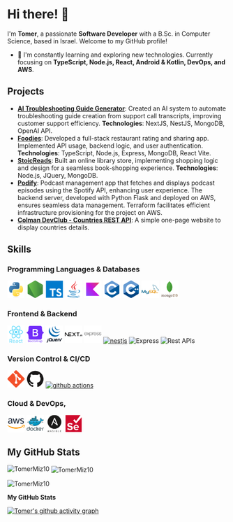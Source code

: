 # Hi there! 👋

I'm **Tomer**, a passionate **Software Developer** with a B.Sc. in Computer Science, based in Israel. Welcome to my GitHub profile!

- 🌱 I'm constantly learning and exploring new technologies. Currently focusing on **TypeScript, Node.js, React, Android & Kotlin, DevOps, and AWS**.

## Projects
- [**AI Troubleshooting Guide Generator**](https://github.com/roiy0987/Web-Final-Project): Created an AI system to automate troubleshooting guide creation from support call transcripts, improving customer support efficiency. **Technologies**: NextJS, NestJS, MongoDB, OpenAI API.
- [**Foodies**](https://github.com/nitzanto/Foodies-WebApp): Developed a full-stack restaurant rating and sharing app. Implemented API usage, backend logic, and user authentication. **Technologies**: TypeScript, Node.js, Express, MongoDB, React Vite.
- [**StoicReads**](https://github.com/TomerMiz10/StoicReads-Bookstore): Built an online library store, implementing shopping logic and design for a seamless book-shopping experience. **Technologies**: Node.js, JQuery, MongoDB.
- [**Podify**](https://github.com/NTTM-Cloud-Solutions/AWS): Podcast management app that fetches and displays podcast episodes using the Spotify API, enhancing user experience. The backend server, developed with Python Flask and deployed on AWS, ensures seamless data management. Terraform facilitates efficient infrastructure provisioning for the project on AWS. 
- [**Colman DevClub - Countries REST API**](https://github.com/TomerMiz10/DevClub-Countries): A simple one-page website to display countries details.

## Skills

### Programming Languages & Databases
<a href="https://www.python.org/" target="_blank" rel="noreferrer"><img src="https://raw.githubusercontent.com/devicons/devicon/master/icons/python/python-original.svg" alt="python" width="40" height="40"/><a>
<a href="https://nodejs.org/" target="_blank" rel="noreferrer"><img src="https://raw.githubusercontent.com/devicons/devicon/master/icons/nodejs/nodejs-original.svg" alt="nodejs" width="40" height="40"/></a>
<a href="https://www.typescriptlang.org/" target="_blank" rel="noreferrer"><img src="https://raw.githubusercontent.com/devicons/devicon/master/icons/typescript/typescript-original.svg" alt="typescript" width="40" height="40"/></a>
<a href="https://www.java.com" target="_blank" rel="noreferrer"><img src="https://raw.githubusercontent.com/devicons/devicon/master/icons/java/java-original.svg" alt="java" width="40" height="40"/></a>
<a href="https://kotlinlang.org/" target="_blank" rel="noreferrer"><img src="https://raw.githubusercontent.com/devicons/devicon/master/icons/kotlin/kotlin-original.svg" alt="kotlin" width="40" height="40"/></a>
<a href="https://www.cprogramming.com/" target="_blank" rel="noreferrer"><img src="https://raw.githubusercontent.com/devicons/devicon/master/icons/c/c-original.svg" alt="c" width="40" height="40"/></a>
<a href="https://isocpp.org/" target="_blank" rel="noreferrer"><img src="https://raw.githubusercontent.com/devicons/devicon/master/icons/cplusplus/cplusplus-original.svg" alt="cplusplus" width="40" height="40"/></a>
<a href="https://www.mysql.com/" target="_blank" rel="noreferrer"><img src="https://raw.githubusercontent.com/devicons/devicon/master/icons/mysql/mysql-original-wordmark.svg" alt="mysql" width="40" height="40"/></a>
<a href="https://www.mongodb.com/" target="_blank" rel="noreferrer"><img src="https://raw.githubusercontent.com/devicons/devicon/master/icons/mongodb/mongodb-original-wordmark.svg" alt="mongodb" width="40" height="40"/></a>

### Frontend & Backend
<a href="https://reactjs.org/" target="_blank" rel="noreferrer"><img src="https://raw.githubusercontent.com/devicons/devicon/master/icons/react/react-original-wordmark.svg" alt="react" width="40" height="40"/></a>
<a href="https://getbootstrap.com" target="_blank" rel="noreferrer"><img src="https://raw.githubusercontent.com/devicons/devicon/master/icons/bootstrap/bootstrap-plain-wordmark.svg" alt="bootstrap" width="40" height="40"/></a>
<a href="https://jquery.com/" target="_blank" rel="noreferrer"><img src="https://raw.githubusercontent.com/devicons/devicon/master/icons/jquery/jquery-original-wordmark.svg" alt="jquery" width="40" height="40"/></a>
<a href="https://nextjs.org/" target="_blank" rel="noreferrer"><img src="https://raw.githubusercontent.com/devicons/devicon/master/icons/nextjs/nextjs-original-wordmark.svg" alt="nextjs" width="40" height="40"/></a>
<a href="https://expressjs.com" target="_blank" rel="noreferrer"><img src="https://raw.githubusercontent.com/devicons/devicon/master/icons/express/express-original-wordmark.svg" alt="express" width="40" height="40"/></a>
<a href="https://nestjs.com/" target="_blank" rel="noreferrer"><img src="https://www.vectorlogo.zone/logos/nestjs/nestjs-icon.svg" alt="nestjs" width="40" height="40"/></a>
![Express](https://img.shields.io/badge/-Express-000000?style=flat&logo=express&logoColor=white)
![Rest APIs](https://img.shields.io/badge/-Rest%20APIs-00897B?style=flat&logo=rest-api&logoColor=white)

### Version Control & CI/CD
<a href="https://git-scm.com/" target="_blank" rel="noreferrer"><img src="https://raw.githubusercontent.com/devicons/devicon/master/icons/git/git-original.svg" alt="git bash" width="40" height="40"/></a>
<a href="https://github.com/" target="_blank" rel="noreferrer"><img src="https://raw.githubusercontent.com/devicons/devicon/master/icons/github/github-original.svg" alt="github" width="40" height="40"/></a>
<a href="https://github.com/features/actions" target="_blank" rel="noreferrer"><img src="https://avatars.githubusercontent.com/u/44036562?s=200&v=4" alt="github actions" width="40" height="40"/></a>

### Cloud & DevOps, 
<a href="https://aws.amazon.com/" target="_blank" rel="noreferrer"><img src="https://raw.githubusercontent.com/devicons/devicon/master/icons/amazonwebservices/amazonwebservices-original-wordmark.svg" alt="aws" width="40" height="40"/></a>
<a href="https://www.docker.com/" target="_blank" rel="noreferrer"><img src="https://raw.githubusercontent.com/devicons/devicon/master/icons/docker/docker-original-wordmark.svg" alt="docker" width="40" height="40"/></a>
<a href="https://www.ansible.com/" target="_blank" rel="noreferrer"><img src="https://raw.githubusercontent.com/devicons/devicon/master/icons/ansible/ansible-original-wordmark.svg" alt="ansible" width="40" height="40"/></a>
<a href="https://www.selenium.dev/" target="_blank" rel="noreferrer"><img src="https://raw.githubusercontent.com/devicons/devicon/master/icons/selenium/selenium-original.svg" alt="selenium" width="40" height="40"/></a>


## My GitHub Stats
<p><img align="left" src="https://github-readme-stats.vercel.app/api/top-langs?username=TomerMiz10&show_icons=true&locale=en&layout=compact" alt="TomerMiz10" /></p>
<p>&nbsp;<img align="center" src="https://github-readme-stats.vercel.app/api?username=TomerMiz10&show_icons=true&locale=en" alt="TomerMiz10" /></p>
<p><img align="center" src="https://github-readme-streak-stats.herokuapp.com/?user=TomerMiz10&" alt="TomerMiz10" /></p>


<b>My GitHub Stats</b>

[![Tomer's github activity graph](https://github-readme-activity-graph.vercel.app/graph?username=TomerMiz10&theme=dracula)](https://github.com/ashutosh00710/github-readme-activity-graph)
